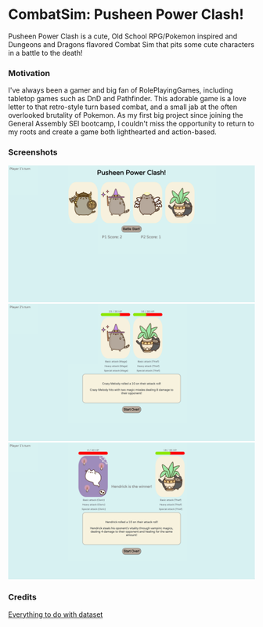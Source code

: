 # CombatSim: Pusheen Power Clash!

Pusheen Power Clash is a cute, Old School RPG/Pokemon inspired and Dungeons and Dragons flavored Combat Sim that pits some cute characters in a battle to the death!

### Motivation

I've always been a gamer and big fan of RolePlayingGames, including tabletop games such as DnD and Pathfinder. This adorable game is a love letter to that retro-style turn based combat, and a small jab at the often overlooked brutality of Pokemon. As my first big project since joining the General Assembly SEI bootcamp, I couldn't miss the opportunity to return to my roots and create a game both lighthearted and action-based. 

### Screenshots

![Game1](https://github.com/TeddySpaghet/CombatSim/blob/main/assets/PusheenGame1.png)
![Game2](https://github.com/TeddySpaghet/CombatSim/blob/main/assets/PusheenGame2.png)
![Game3](https://github.com/TeddySpaghet/CombatSim/blob/main/assets/PusheenGame3.png)




### Credits

[Everything to do with dataset](https://developer.mozilla.org/en-US/docs/Web/HTML/Global_attributes/data-*)